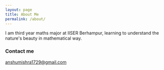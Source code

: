 ```yaml
---
layout: page
title: About Me
permalink: /about/
---
```


I am third year maths major at IISER Berhampur, learning to understand the nature's beauty in mathematical way.
### Contact me

[anshumishra1729@gmail.com](mailto:anshumishra1729@gmail.com)
